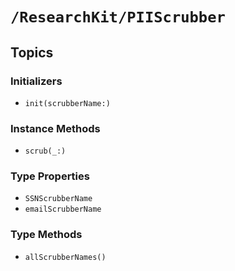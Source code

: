 # ``/ResearchKit/PIIScrubber``

<!-- The content below this line is auto-generated and is redundant. You should either incorporate it into your content above this line or delete it. -->

## Topics

### Initializers

- ``init(scrubberName:)``

### Instance Methods

- ``scrub(_:)``

### Type Properties

- ``SSNScrubberName``
- ``emailScrubberName``

### Type Methods

- ``allScrubberNames()``